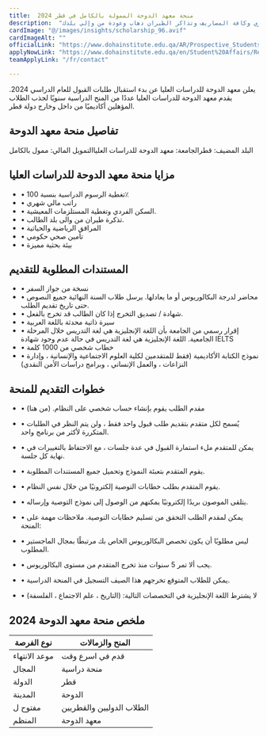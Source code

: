 ```yaml
---
title:  منحة معهد الدوحة الممولة بالكامل في قطر 2024 
description:  "قدم الآن في منحة معهد الدوحة الممولة بالكامل في قطر براتب شهري وكافة المصاريف وتذاكر الطيران ذهاب وعودة من وإلي بلدك." 
cardImage: "@/images/insights/scholarship_96.avif" 
cardImageAlt: "" 
officialLink: "https://www.dohainstitute.edu.qa/AR/Prospective_Students/Admissions/Pages/scholorships_new.aspx" 
applyNowLink: "https://www.dohainstitute.edu.qa/en/Student%20Affairs/Registration/Pages/default.aspx" 
teamApplyLink: "/fr/contact"

---
```


يعلن معهد الدوحة للدراسات العليا عن بدء استقبال طلبات القبول للعام الدراسي 2024. يقدم معهد الدوحة للدراسات العليا عددًا من المنح الدراسية سنويًا لجذب الطلاب المؤهلين أكاديميًا من داخل وخارج دولة قطر.

## تفاصيل منحة معهد الدوحة

البلد المضيف: قطرالجامعة: معهد الدوحة للدراسات العلياالتمويل المالي: ممول بالكامل

## مزايا منحة معهد الدوحة للدراسات العليا

- • تغطية الرسوم الدراسية بنسبة 100٪
- • راتب مالي شهري
- • السكن الفردي وتغطية المستلزمات المعيشية.
- • تذكرة طيران من والى بلد الطالب.
- • المرافق الرياضية والحياتية
- • تأمين صحي حكومي
- • بيئة بحثية مميزة

## المستندات المطلوبة للتقديم

- • نسخة من جواز السفر
- • محاضر لدرجة البكالوريوس أو ما يعادلها. يرسل طلاب السنة النهائية جميع النصوص حتى تاريخ تقديم الطلب.
- • شهادة / تصديق التخرج إذا كان الطالب قد تخرج بالفعل.
- • سيرة ذاتية محدثة باللغة العربية
- • إقرار رسمي من الجامعة بأن اللغة الإنجليزية هي لغة التدريس خلال المرحلة الجامعية. اللغة الإنجليزية هي لغة التدريس في حالة عدم وجود شهادة IELTS
- • خطاب شخصي من 1000 كلمة
- • نموذج الكتابة الأكاديمية (فقط للمتقدمين لكلية العلوم الاجتماعية والإنسانية ، وإدارة النزاعات ، والعمل الإنساني ، وبرامج دراسات الأمن النقدي)

## خطوات التقديم للمنحة

- • مقدم الطلب يقوم بإنشاء حساب شخصي على النظام. (من هنا)
- • يُسمح لكل متقدم بتقديم طلب قبول واحد فقط ، ولن يتم النظر في الطلبات المتكررة لأكثر من برنامج واحد.
- • يمكن للمتقدم ملء استمارة القبول في عدة جلسات ، مع الاحتفاظ بالتغييرات في نهاية كل جلسة.
- • يقوم المتقدم بتعبئة النموذج وتحميل جميع المستندات المطلوبة.
- • يقوم المتقدم بطلب خطابات التوصية إلكترونيًا من خلال نفس النظام.
- • يتلقى الموصون بريدًا إلكترونيًا يمكنهم من الوصول إلى نموذج التوصية وإرساله.
- • يمكن لمقدم الطلب التحقق من تسليم خطابات التوصية. ملاحظات مهمة على المنحة:

- • ليس مطلوبًا أن يكون تخصص البكالوريوس الخاص بك مرتبطًا بمجال الماجستير المطلوب.
- • يجب ألا تمر 5 سنوات منذ تخرج المتقدم من مستوى البكالوريوس.
- • يمكن للطلاب المتوقع تخرجهم هذا الصيف التسجيل في المنحة الدراسية.
- • لا يشترط اللغة الإنجليزية في التخصصات التالية: (التاريخ ، علم الاجتماع ، الفلسفة)

## ملخص منحة معهد الدوحة 2024

| نوع الفرصة | المنح والزمالات |
| --- | --- |
| موعد الانتهاء | قدم في اسرع وقت |
| المجال | منحة دراسية |
| الدولة | قطر |
| المدينة | الدوحة |
| مفتوح ل | الطلاب الدوليين والقطريين |
| المنظم | معهد الدوحة |


